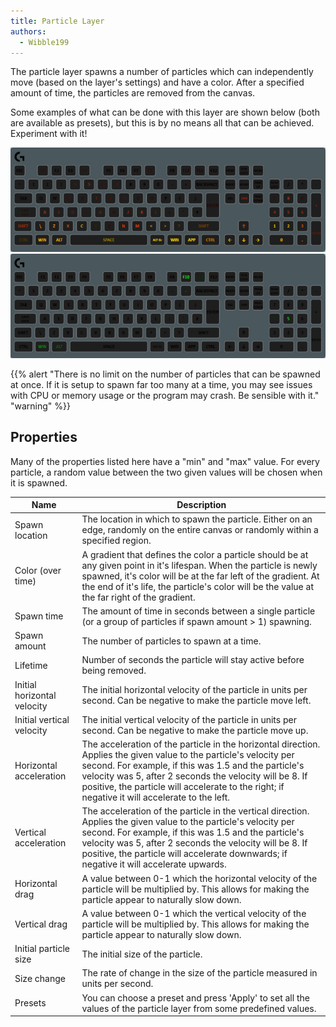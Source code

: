 ```yaml
---
title: Particle Layer
authors:
  - Wibble199
---
```


The particle layer spawns a number of particles which can independently move (based on the layer's settings) and have a color. After a specified amount of time, the particles are removed from the canvas.

Some examples of what can be done with this layer are shown below (both are available as presets), but this is by no means all that can be achieved. Experiment with it!

![A particle layer with the fire preset](img/docs/layer-particle-fire.gif)
![A particle layer with the matrix preset](img/docs/layer-particle-matrix.gif)

{{% alert "There is no limit on the number of particles that can be spawned at once. If it is setup to spawn far too many at a time, you may see issues with CPU or memory usage or the program may crash. Be sensible with it." "warning" %}}

## Properties

Many of the properties listed here have a "min" and "max" value. For every particle, a random value between the two given values will be chosen when it is spawned.

Name|Description
-|-
Spawn location|The location in which to spawn the particle. Either on an edge, randomly on the entire canvas or randomly within a specified region.
Color (over time)|A gradient that defines the color a particle should be at any given point in it's lifespan. When the particle is newly spawned, it's color will be at the far left of the gradient. At the end of it's life, the particle's color will be the value at the far right of the gradient.
Spawn time|The amount of time in seconds between a single particle (or a group of particles if spawn amount > 1) spawning.
Spawn amount|The number of particles to spawn at a time.
Lifetime|Number of seconds the particle will stay active before being removed.
Initial horizontal velocity|The initial horizontal velocity of the particle in units per second. Can be negative to make the particle move left.
Initial vertical velocity|The initial vertical velocity of the particle in units per second. Can be negative to make the particle move up.
Horizontal acceleration|The acceleration of the particle in the horizontal direction. Applies the given value to the particle's velocity per second. For example, if this was 1.5 and the particle's velocity was 5, after 2 seconds the velocity will be 8. If positive, the particle will accelerate to the right; if negative it will accelerate to the left.
Vertical acceleration|The acceleration of the particle in the vertical direction. Applies the given value to the particle's velocity per second. For example, if this was 1.5 and the particle's velocity was 5, after 2 seconds the velocity will be 8. If positive, the particle will accelerate downwards; if negative it will accelerate upwards.
Horizontal drag|A value between 0-1 which the horizontal velocity of the particle will be multiplied by. This allows for making the particle appear to naturally slow down.
Vertical drag|A value between 0-1 which the vertical velocity of the particle will be multiplied by. This allows for making the particle appear to naturally slow down.
Initial particle size|The initial size of the particle.
Size change|The rate of change in the size of the particle measured in units per second.
Presets|You can choose a preset and press 'Apply' to set all the values of the particle layer from some predefined values.

